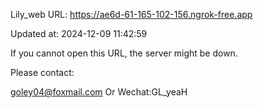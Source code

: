 Lily_web URL: https://ae6d-61-165-102-156.ngrok-free.app

Updated at: 2024-12-09 11:42:59

If you cannot open this URL, the server might be down.

Please contact: 

goley04@foxmail.com Or Wechat:GL_yeaH